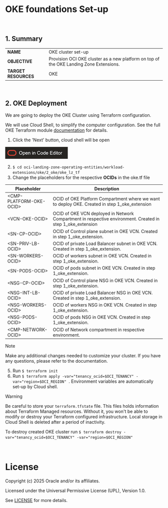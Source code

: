 # OKE foundations Set-up <!-- omit from toc -->
&nbsp; 

## **1. Summary**

| | |
| -------------------- | ----------------------------------------------------- |
| **NAME**         | OKE cluster set-up                                    |
| **OBJECTIVE**        | Provision OCI OKE cluster as a new platform on top of the OKE Landing Zone Extensions. |
| **TARGET RESOURCES** | OKE                                                  |

&nbsp; 

## **2. OKE Deployment**

We are going to deploy the OKE Cluster using Terraform configuration. 

We will use Cloud Shell, to simplify the computer configuration. See the full OKE Terraform module [documentation](https://github.com/oracle-terraform-modules/terraform-oci-oke/tree/main/examples) for details.

1. Click the 'Next' button, cloud shell will be open

[![Open in Code Editor](https://raw.githubusercontent.com/oracle-devrel/oci-code-editor-samples/main/images/open-in-code-editor.png)](https://cloud.oracle.com/?region=home&cs_repo_url=https://github.com/oci-landing-zones/oci-landing-zone-operating-entities.git&cs_branch=master&cs_readme_path=workload-extensions/oke/2_oke/README.md&cs_open_ce=false)

2. `$ cd oci-landing-zone-operating-entities/workload-extensions/oke/2_oke/oke_lz_tf`
3. Change the placeholders for the respective **OCIDs** in the oke.tf file 

| Placeholder | Description |
| --- | --- |
| \<CMP-PLATFORM-OKE-OCID> | OCID of OKE Platform Compartment where we want to deploy OKE. Created in step 1_oke_extension |
| \<VCN-OKE-OCID> | OCID of OKE VCN deployed in Network Compartment in respective environment. Created in step 1_oke_extension |
| \<SN-CP-OCID> | OCID of Control plane subnet in OKE VCN. Created in step 1_oke_extension. |    
| \<SN-PRIV-LB-OCID> | OCID of private Load Balancer subnet in OKE VCN. Created in step 1_oke_extension. |
| \<SN-WORKERS-OCID> | OCID of workers subnet in OKE VCN. Created in step 1_oke_extension. |
| \<SN-PODS-OCID> | OCID of pods subnet in OKE VCN. Created in step 1_oke_extension. |
| \<NSG-CP-OCID> | OCID of Control plane NSG in OKE VCN. Created in step 1_oke_extension. | 
| \<NSG-INT-LB-OCID> | OCID of private Load Balancer NSG in OKE VCN. Created in step 1_oke_extension. |
| \<NSG-WORKERS-OCID> | OCID of workers NSG in OKE VCN. Created in step 1_oke_extension. |
| \<NSG-PODS-OCID> | OCID of pods NSG in OKE VCN. Created in step 1_oke_extension. |
| \<CMP-NETWORK-OCID> | OCID of Network compartment in respective environment. |

> [!NOTE]
> Make any additional changes needed to customize your cluster. If you have any questions, please refer to the documentation.

5. Run `$ terraform init`
6. Run `$ terraform apply -var="tenancy_ocid=$OCI_TENANCY" -var="region=$OCI_REGION" `. Environment variables are automatically set-up by Cloud shell.

> [!WARNING]
> Be careful to store your `terraform.tfstate` file. This files holds information about Terraform Managed resources. Without it, you won't be able to modify or destroy your Terraform configured infrastructure. Local storage in Cloud Shell is deleted after a period of inactivity.
>
>  To destroy created OKE cluster run `$ terraform destroy -var="tenancy_ocid=$OCI_TENANCY" -var="region=$OCI_REGION" `

&nbsp;

# License <!-- omit from toc -->

Copyright (c) 2025 Oracle and/or its affiliates.

Licensed under the Universal Permissive License (UPL), Version 1.0.

See [LICENSE](/LICENSE) for more details.
